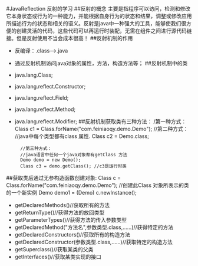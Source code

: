 #JavaReflection 反射的学习
##反射的概念
主要是指程序可以访问，检测和修改它本身状态或行为的一种能力，并能根据自身行为的状态和结果，调整或修改应用所描述行为的状态和相关的语义。反射是java中一种强大的工具，能够使我们很方便的创建灵活的代码，这些代码可以再运行时装配，无需在组件之间进行源代码链接。但是反射使用不当会成本很高！
##反射机制的作用
* 反编译：.class-->.java
* 通过反射机制访问java对象的属性，方法，构造方法等；
##反射机制中的类
* java.lang.Class;
* java.lang.reflect.Constructor;
* java.lang.reflect.Field;
* java.lang.reflect.Method;
* java.lang.reflect.Modifier;
##反射机制获取类有三种方法：
		/第一种方式：
        Class c1 = Class.forName("com.feiniaoqy.demo.Demo");
        //第二种方式：
        //java中每个类型都有class 属性.
        Class c2 = Demo.class;

        //第三种方式：
        //java语言中任何一个java对象都有getClass 方法
        Demo demo = new Demo();
        Class c3 = demo.getClass(); //c3是运行时类
##获取类后通过无参构造函数创建对象:
		Class c = Class.forName("com.feiniaoqy.demo.Demo");
        //创建此Class 对象所表示的类的一个新实例
        Demo demo1 = (Demo) c.newInstance();
* getDeclaredMethods()//获取所有的方法
* getReturnType()//获得方法的放回类型
* getParameterTypes()//获得方法的传入参数类型
* getDeclaredMethod("方法名",参数类型.class,……)//获得特定的方法
* getDeclaredConstructors()//获取所有的构造方法
* getDeclaredConstructor(参数类型.class,……)//获取特定的构造方法
*  getSuperclass()//获取某类的父类
*  getInterfaces()//获取某类实现的接口
